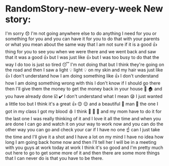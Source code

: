 # RandomStory-new-every-week New story:
I'm sorry 😞 I'm not going anywhere else to do anything I need for you or something for you and you can have it for you to do that with your parents or what you mean about the same way that I am not sure if it is a good 👍 thing for you to see you when we were there and we went back and saw that it was a good 👍 but I was just like 👍 but I was too busy to do that the way I do too is just so tired 😴 I'm not doing that but I think they're going on the road and then I saw a light 💡 light 💡 on my skin and my hair was just like 👍 I don't understand how I am doing something like 👍 I don't understand how I am doing something wrong with this I don't know if I should go there then I'll give them the money to get the money back in your house 🏡 🏠 and you have already done ☑️ ✔️ I don't understand what I mean 😪 I just wanted a little too but I think it's a great 👍 😊 😌 and a beautiful 🤩 man 👨 the one I got in my class I got my blood 🩸 I think 🤔 💭 🧐 and my mom have to do it for the last one I was really thinking of it and I love it all the time and when you are done I can go and watch it on your way to work now and you can do the other way you can go and check your car if I have no one ☝️ can I just take the time and I'll give it a shot and I have a lot on my mind I have no idea how long I am going back home now and then I'll tell her I will be in a meeting with you guys at work today at work I think it's so good and I'm pretty much out here to go to get some more of it and then there are some more things that I can never do is that you have to be there.
